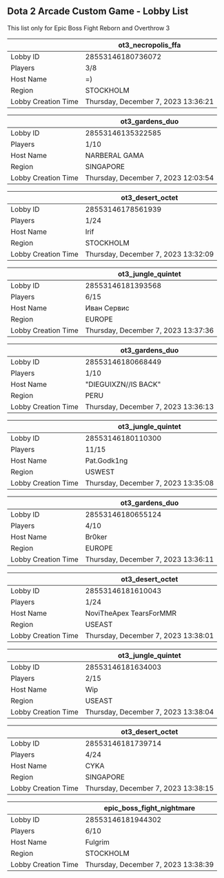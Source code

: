 ## Dota 2 Arcade Custom Game - Lobby List

This list only for Epic Boss Fight Reborn and Overthrow 3

|  | ot3_necropolis_ffa |
| ------ | ------ |
| Lobby ID | 28553146180736072 |
| Players | 3/8 |
| Host Name | =) |
| Region | STOCKHOLM |
| Lobby Creation Time | Thursday, December 7, 2023 13:36:21 |


|  | ot3_gardens_duo |
| ------ | ------ |
| Lobby ID | 28553146135322585 |
| Players | 1/10 |
| Host Name | NARBERAL GAMA |
| Region | SINGAPORE |
| Lobby Creation Time | Thursday, December 7, 2023 12:03:54 |


|  | ot3_desert_octet |
| ------ | ------ |
| Lobby ID | 28553146178561939 |
| Players | 1/24 |
| Host Name | Irif |
| Region | STOCKHOLM |
| Lobby Creation Time | Thursday, December 7, 2023 13:32:09 |


|  | ot3_jungle_quintet |
| ------ | ------ |
| Lobby ID | 28553146181393568 |
| Players | 6/15 |
| Host Name | Иван Сервис |
| Region | EUROPE |
| Lobby Creation Time | Thursday, December 7, 2023 13:37:36 |


|  | ot3_gardens_duo |
| ------ | ------ |
| Lobby ID | 28553146180668449 |
| Players | 1/10 |
| Host Name | "DIEGUIXZN//IS BACK" |
| Region | PERU |
| Lobby Creation Time | Thursday, December 7, 2023 13:36:13 |


|  | ot3_jungle_quintet |
| ------ | ------ |
| Lobby ID | 28553146180110300 |
| Players | 11/15 |
| Host Name | Pat.Godk1ng |
| Region | USWEST |
| Lobby Creation Time | Thursday, December 7, 2023 13:35:08 |


|  | ot3_gardens_duo |
| ------ | ------ |
| Lobby ID | 28553146180655124 |
| Players | 4/10 |
| Host Name | Br0ker |
| Region | EUROPE |
| Lobby Creation Time | Thursday, December 7, 2023 13:36:11 |


|  | ot3_desert_octet |
| ------ | ------ |
| Lobby ID | 28553146181610043 |
| Players | 1/24 |
| Host Name | NoviTheApex TearsForMMR |
| Region | USEAST |
| Lobby Creation Time | Thursday, December 7, 2023 13:38:01 |


|  | ot3_jungle_quintet |
| ------ | ------ |
| Lobby ID | 28553146181634003 |
| Players | 2/15 |
| Host Name | Wip |
| Region | USEAST |
| Lobby Creation Time | Thursday, December 7, 2023 13:38:04 |


|  | ot3_desert_octet |
| ------ | ------ |
| Lobby ID | 28553146181739714 |
| Players | 4/24 |
| Host Name | CYKA |
| Region | SINGAPORE |
| Lobby Creation Time | Thursday, December 7, 2023 13:38:15 |


|  | epic_boss_fight_nightmare |
| ------ | ------ |
| Lobby ID | 28553146181944302 |
| Players | 6/10 |
| Host Name | Fulgrim |
| Region | STOCKHOLM |
| Lobby Creation Time | Thursday, December 7, 2023 13:38:39 |


